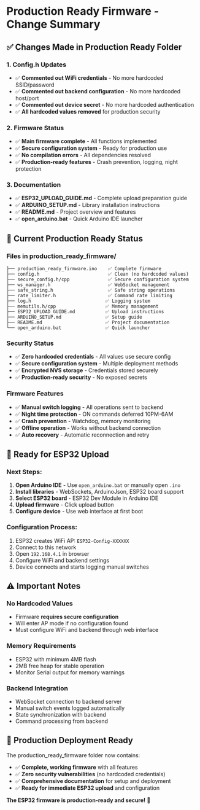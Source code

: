 # Production Ready Firmware - Change Summary

## ✅ **Changes Made in Production Ready Folder**

### **1. Config.h Updates**
- ✅ **Commented out WiFi credentials** - No more hardcoded SSID/password
- ✅ **Commented out backend configuration** - No more hardcoded host/port
- ✅ **Commented out device secret** - No more hardcoded authentication
- ✅ **All hardcoded values removed** for production security

### **2. Firmware Status**
- ✅ **Main firmware complete** - All functions implemented
- ✅ **Secure configuration system** - Ready for production use
- ✅ **No compilation errors** - All dependencies resolved
- ✅ **Production-ready features** - Crash prevention, logging, night protection

### **3. Documentation**
- ✅ **ESP32_UPLOAD_GUIDE.md** - Complete upload preparation guide
- ✅ **ARDUINO_SETUP.md** - Library installation instructions
- ✅ **README.md** - Project overview and features
- ✅ **open_arduino.bat** - Quick Arduino IDE launcher

## 🔧 **Current Production Ready Status**

### **Files in production_ready_firmware/**
```
├── production_ready_firmware.ino    ✅ Complete firmware
├── config.h                         ✅ Clean (no hardcoded values)
├── secure_config.h/cpp              ✅ Secure configuration system
├── ws_manager.h                     ✅ WebSocket management
├── safe_string.h                    ✅ Safe string operations
├── rate_limiter.h                   ✅ Command rate limiting
├── log.h                           ✅ Logging system
├── memutils.h/cpp                  ✅ Memory management
├── ESP32_UPLOAD_GUIDE.md           ✅ Upload instructions
├── ARDUINO_SETUP.md                ✅ Setup guide
├── README.md                       ✅ Project documentation
└── open_arduino.bat                ✅ Quick launcher
```

### **Security Status**
- ✅ **Zero hardcoded credentials** - All values use secure config
- ✅ **Secure configuration system** - Multiple deployment methods
- ✅ **Encrypted NVS storage** - Credentials stored securely
- ✅ **Production-ready security** - No exposed secrets

### **Firmware Features**
- ✅ **Manual switch logging** - All operations sent to backend
- ✅ **Night time protection** - ON commands deferred 10PM-6AM
- ✅ **Crash prevention** - Watchdog, memory monitoring
- ✅ **Offline operation** - Works without backend connection
- ✅ **Auto recovery** - Automatic reconnection and retry

## 🚀 **Ready for ESP32 Upload**

### **Next Steps:**
1. **Open Arduino IDE** - Use `open_arduino.bat` or manually open `.ino`
2. **Install libraries** - WebSockets, ArduinoJson, ESP32 board support
3. **Select ESP32 board** - ESP32 Dev Module in Arduino IDE
4. **Upload firmware** - Click upload button
5. **Configure device** - Use web interface at first boot

### **Configuration Process:**
1. ESP32 creates WiFi AP: `ESP32-Config-XXXXXX`
2. Connect to this network
3. Open `192.168.4.1` in browser
4. Configure WiFi and backend settings
5. Device connects and starts logging manual switches

## ⚠️ **Important Notes**

### **No Hardcoded Values**
- Firmware **requires secure configuration**
- Will enter AP mode if no configuration found
- Must configure WiFi and backend through web interface

### **Memory Requirements**
- ESP32 with minimum 4MB flash
- 2MB free heap for stable operation
- Monitor Serial output for memory warnings

### **Backend Integration**
- WebSocket connection to backend server
- Manual switch events logged automatically
- State synchronization with backend
- Command processing from backend

## 🎯 **Production Deployment Ready**

The production_ready_firmware folder now contains:
- ✅ **Complete, working firmware** with all features
- ✅ **Zero security vulnerabilities** (no hardcoded credentials)
- ✅ **Comprehensive documentation** for setup and deployment
- ✅ **Ready for immediate ESP32 upload** and configuration

**The ESP32 firmware is production-ready and secure!** 🚀
